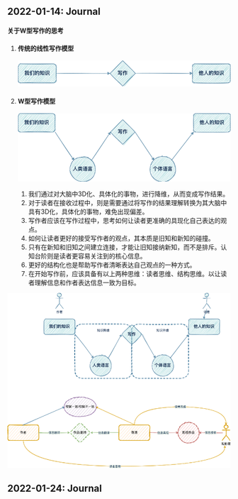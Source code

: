 ## 2022-01-14: Journal

#### 关于W型写作的思考

1. #### 传统的线性写作模型

   ![image.jpeg](https://raw.githubusercontent.com/ZJL2019/picGo/main/img/202201201416673.png)

2. #### W型写作模型

   ![image.jpeg](https://raw.githubusercontent.com/ZJL2019/picGo/main/img/202201201416674.png)

   1. 我们通过对大脑中3D化、具体化的事物，进行降维，从而变成写作结果。
   2. 对于读者在接收过程中，则是需要通过将写作的结果理解转换为其大脑中具有3D化，具体化的事物，难免出现偏差。
   3. 写作者应该在写作过程中，思考如何让读者更准确的具现化自己表达的观点。
   4. 如何让读者更好的接受写作者的观点，其本质是旧知和新知的碰撞。
   5. 只有在新知和旧知之间建立连接，才能让旧知接纳新知，而不是排斥。认知台阶则是读者更容易关注到的核心信息。
   6. 更好的结构化也是帮助写作者清晰表达自己观点的一种方式。
   7. 在开始写作前，应该具备有以上两种思维：读者思维、结构思维。以让读者理解信息和作者表达信息一致为目标。

![image.jpeg](https://raw.githubusercontent.com/ZJL2019/picGo/main/img/202201201416675.png)



## 2022-01-24: Journal
